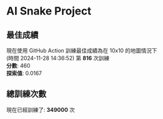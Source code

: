 
# AI Snake Project

## **最佳成績**
現在使用 GitHub Action 訓練最佳成績為在 10x10 的地圖情況下  
(時間 2024-11-28 14:36:52) 第 **816** 次訓練  
**分數**: 460  
**探索值**: 0.0167

## 總訓練次數
現在已經訓練了: **349000** 次
